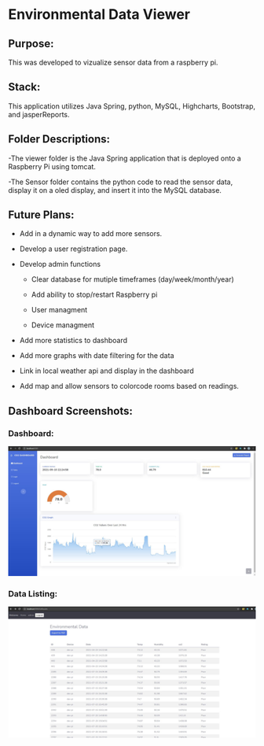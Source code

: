 # Environmental Data Viewer

## Purpose:
This was developed to vizualize sensor data from a raspberry pi. 

## Stack:
This application utilizes Java Spring, python, MySQL, Highcharts, Bootstrap, and jasperReports. 

## Folder Descriptions:
-The viewer folder is the Java Spring application that is deployed onto a Raspberry Pi using tomcat. 

-The Sensor folder contains the python code to read the sensor data, display it on a oled display, and insert it into the MySQL database. 

## Future Plans:
- Add in a dynamic way to add more sensors.

- Develop a user registration page.
- Develop admin functions 

  - Clear database for mutiple timeframes (day/week/month/year)
  
  - Add ability to stop/restart Raspberry pi
  
  - User managment
  
  - Device managment
  
 - Add more statistics to dashboard
 
 - Add more graphs with date filtering for the data
 
 - Link in local weather api and display in the dashboard
 
 - Add map and allow sensors to colorcode rooms based on readings. 
 
## Dashboard Screenshots:

### Dashboard:
<img src="https://github.com/bpawlin1/enivData/blob/main/Images/DashboardHome.JPG" alt="Dashboard" style="max-width: 100%;">

### Data Listing:
<img src="https://github.com/bpawlin1/enivData/blob/main/Images/TableView.JPG" alt="Dashboard" style="max-width: 100%;">

